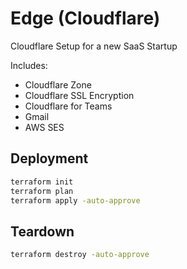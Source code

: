 # Edge (Cloudflare)

Cloudflare Setup for a new SaaS Startup

Includes:

 - Cloudflare Zone
 - Cloudflare SSL Encryption
 - Cloudflare for Teams
 - Gmail
 - AWS SES

## Deployment

```sh
terraform init
terraform plan
terraform apply -auto-approve
```

## Teardown

```sh
terraform destroy -auto-approve
```
